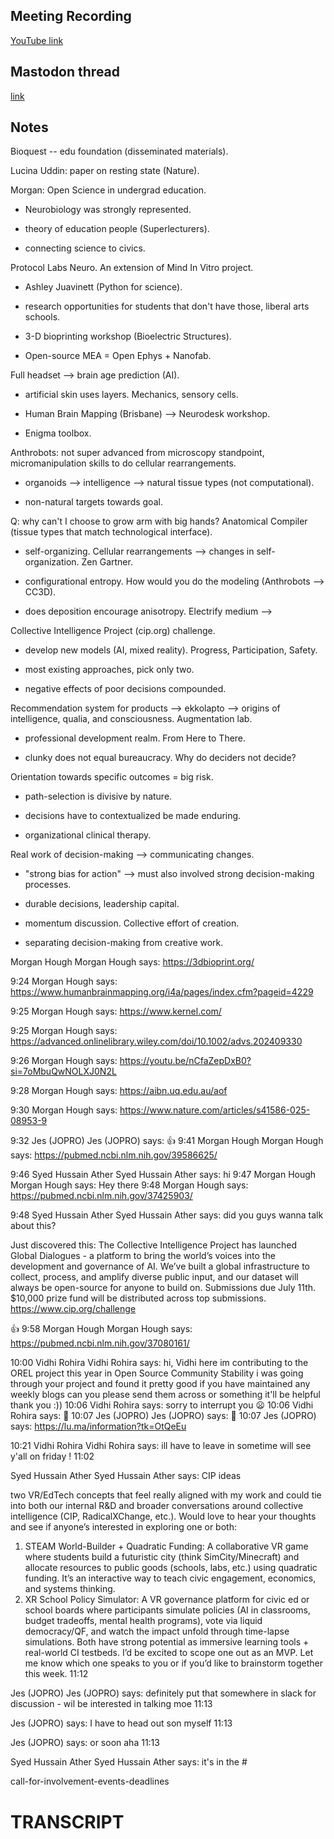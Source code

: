 ## Meeting Recording

[YouTube link](https://youtu.be/kTAGX3WiDKU)

## Mastodon thread

[link](https://neuromatch.social/@OREL/114734044700691868)

## Notes
Bioquest -- edu foundation (disseminated materials).

Lucina Uddin: paper on resting state (Nature).

Morgan: Open Science in undergrad education.

* Neurobiology was strongly represented.

* theory of education people (Superlecturers).

* connecting science to civics.


Protocol Labs Neuro. An extension of Mind In Vitro project.

* Ashley Juavinett (Python for science).

* research opportunities for students that don't have those, liberal arts schools.

* 3-D bioprinting workshop (Bioelectric Structures).

* Open-source MEA = Open Ephys + Nanofab.


Full headset --> brain age prediction (AI).

* artificial skin uses layers. Mechanics, sensory cells.

* Human Brain Mapping (Brisbane) --> Neurodesk workshop.

* Enigma toolbox. 


Anthrobots: not super advanced from microscopy standpoint, micromanipulation skills
to do cellular rearrangements.

* organoids --> intelligence --> natural tissue types (not computational).

* non-natural targets towards goal.

Q: why can't I choose to grow arm with big hands? Anatomical Compiler (tissue types that match
technological interface).

* self-organizing. Cellular rearrangements --> changes in self-organization. Zen Gartner.

* configurational entropy. How would you do the modeling (Anthrobots --> CC3D).

* does deposition encourage anisotropy. Electrify medium --> 


Collective Intelligence Project (cip.org) challenge.

* develop new models (AI, mixed reality). Progress, Participation, Safety.

* most existing approaches, pick only two.

* negative effects of poor decisions compounded.


Recommendation system for products --> ekkolapto --> origins of intelligence, qualia, and 
consciousness. Augmentation lab.

* professional development realm. From Here to There.

* clunky does not equal bureaucracy. Why do deciders not decide?


Orientation towards specific outcomes = big risk.

* path-selection is divisive by nature.

* decisions have to contextualized be made enduring.

* organizational clinical therapy.


Real work of decision-making --> communicating changes.

* "strong bias for action" --> must also involved strong decision-making processes.

* durable decisions, leadership capital.

* momentum discussion. Collective effort of creation.

* separating decision-making from creative work.

Morgan Hough
Morgan Hough says:
https://3dbioprint.org/
 
9:24
Morgan Hough says:
https://www.humanbrainmapping.org/i4a/pages/index.cfm?pageid=4229
 
9:25
Morgan Hough says:
https://www.kernel.com/
 
9:25
Morgan Hough says:
https://advanced.onlinelibrary.wiley.com/doi/10.1002/advs.202409330
 
9:26
Morgan Hough says:
https://youtu.be/nCfaZepDxB0?si=7oMbuQwNOLXJ0N2L
 
9:28
Morgan Hough says:
https://aibn.uq.edu.au/aof
 
9:30
Morgan Hough says:
https://www.nature.com/articles/s41586-025-08953-9
 
9:32
Jes (JOPRO)
Jes (JOPRO) says:
👍 
9:41
Morgan Hough
Morgan Hough says:
https://pubmed.ncbi.nlm.nih.gov/39586625/
 
9:46
Syed Hussain Ather
Syed Hussain Ather says:
hi 
9:47
Morgan Hough
Morgan Hough says:
Hey there 
9:48
Morgan Hough says:
https://pubmed.ncbi.nlm.nih.gov/37425903/
 
9:48
Syed Hussain Ather
Syed Hussain Ather says:
did you guys wanna talk about this? 

Just discovered this: The Collective Intelligence Project has launched Global Dialogues - a platform to bring the world’s voices into the development and governance of AI. We’ve built a global infrastructure to collect, process, and amplify diverse public input, and our dataset will always be open-source for anyone to build on.
 Submissions due July 11th. $10,000 prize fund will be distributed across top submissions. 
https://www.cip.org/challenge
 
👍
9:58
Morgan Hough
Morgan Hough says:
https://pubmed.ncbi.nlm.nih.gov/37080161/
 
10:00
Vidhi Rohira
Vidhi Rohira says:
hi, Vidhi here
im contributing to the OREL project this year in Open Source Community Stability
i was going through your project and found it pretty good
if you have maintained any weekly blogs can you please send them across or something
it'll be helpful
thank you :)) 
10:06
Vidhi Rohira says:
sorry to interrupt you 😦 
10:06
Vidhi Rohira says:
👏 
10:07
Jes (JOPRO)
Jes (JOPRO) says:
👏 
10:07
Jes (JOPRO) says:
https://lu.ma/information?tk=OtQeEu
 
10:21
Vidhi Rohira
Vidhi Rohira says:
ill have to leave in sometime
will see y'all on friday ! 
11:02

Syed Hussain Ather
Syed Hussain Ather says:
CIP ideas

two VR/EdTech concepts that feel really aligned with my work and could tie into both our internal R&D and broader conversations around collective intelligence (CIP, RadicalXChange, etc.). Would love to hear your thoughts and see if anyone’s interested in exploring one or both:
1. STEAM World-Builder + Quadratic Funding:
A collaborative VR game where students build a futuristic city (think SimCity/Minecraft) and allocate resources to public goods (schools, labs, etc.) using quadratic funding. It’s an interactive way to teach civic engagement, economics, and systems thinking.
2. XR School Policy Simulator:
A VR governance platform for civic ed or school boards where participants simulate policies (AI in classrooms, budget tradeoffs, mental health programs), vote via liquid democracy/QF, and watch the impact unfold through time-lapse simulations.
Both have strong potential as immersive learning tools + real-world CI testbeds. I’d be excited to scope one out as an MVP. Let me know which one speaks to you or if you’d like to brainstorm together this week. 
11:12

Jes (JOPRO)
Jes (JOPRO) says:
definitely put that somewhere in slack for discussion  - wil be interested in talking moe 
11:13

Jes (JOPRO) says:
I have to head out son myself 
11:13

Jes (JOPRO) says:
or soon aha 
11:13

Syed Hussain Ather
Syed Hussain Ather says:
it's in the #

call-for-involvement-events-deadlines 

# TRANSCRIPT
